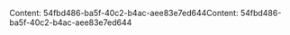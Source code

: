 <span data-ttu-id="49ce7-101">Content: 54fbd486-ba5f-40c2-b4ac-aee83e7ed644</span><span class="sxs-lookup"><span data-stu-id="49ce7-101">Content: 54fbd486-ba5f-40c2-b4ac-aee83e7ed644</span></span>